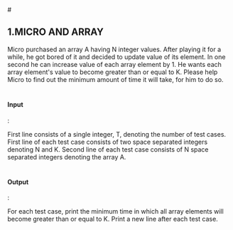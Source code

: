<html>
  <head>
    # <h2>1.MICRO AND ARRAY</h2>
Micro purchased an array A having N integer values. After playing it for a while, he got
bored of it and decided to update value of its element. In one second he can increase
value of each array element by 1. He wants each array element's value to become greater
than or equal to K. Please help Micro to find out the minimum amount of time it will take,
for him to do so.

    
# <h4>Input</h4>:
First line consists of a single integer, T, denoting the number of test cases.
First line of each test case consists of two space separated integers denoting N and K.
Second line of each test case consists of N space separated integers denoting the array
A.

# <h4>Output</h4>:
For each test case, print the minimum time in which all array elements will become
greater than or equal to K. Print a new line after each test case.
</head>
</html>

